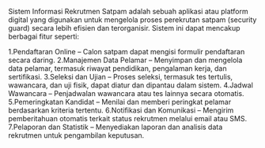 Sistem Informasi Rekrutmen Satpam adalah sebuah aplikasi atau platform digital yang digunakan untuk mengelola proses perekrutan satpam (security guard) secara lebih efisien dan terorganisir. 
Sistem ini dapat mencakup berbagai fitur seperti:

1.Pendaftaran Online – Calon satpam dapat mengisi formulir pendaftaran secara daring.
2.Manajemen Data Pelamar – Menyimpan dan mengelola data pelamar, termasuk riwayat pendidikan, pengalaman kerja, dan sertifikasi.
3.Seleksi dan Ujian – Proses seleksi, termasuk tes tertulis, wawancara, dan uji fisik, dapat diatur dan dipantau dalam sistem.
4.Jadwal Wawancara – Penjadwalan wawancara atau tes lainnya secara otomatis.
5.Pemeringkatan Kandidat – Menilai dan memberi peringkat pelamar berdasarkan kriteria tertentu.
6.Notifikasi dan Komunikasi – Mengirim pemberitahuan otomatis terkait status rekrutmen melalui email atau SMS.
7.Pelaporan dan Statistik – Menyediakan laporan dan analisis data rekrutmen untuk pengambilan keputusan.
